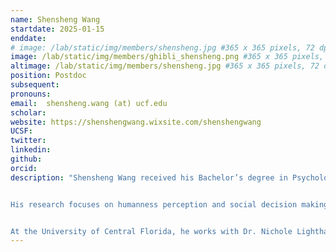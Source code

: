 ```yaml
---
name: Shensheng Wang
startdate: 2025-01-15
enddate:
# image: /lab/static/img/members/shensheng.jpg #365 x 365 pixels, 72 dpi, JPG
image: /lab/static/img/members/ghibli_shensheng.png #365 x 365 pixels, 72 dpi, JPG
altimage: /lab/static/img/members/shensheng.jpg #365 x 365 pixels, 72 dpi, JPG
position: Postdoc 
subsequent:
pronouns: 
email:  shensheng.wang (at) ucf.edu
scholar:
website: https://shenshengwang.wixsite.com/shenshengwang
UCSF:
twitter:
linkedin: 
github:
orcid:
description: "Shensheng Wang received his Bachelor’s degree in Psychology from Nankai University and Ph.D. in Psychology from Emory University. 


His research focuses on humanness perception and social decision making across the lifespan. 


At the University of Central Florida, he works with Dr. Nichole Lighthall (UCF), Dr. Robert Wilson (Georgia Institute of Technology), and Dr. Natalie Ebner (University of Florida) on projects that examine the psychological and neural mechanisms of trust-related learning and decision making in aging. With the support from the SRNDNA Collaboration Award, Shensheng will work with Dr. Aaron Bornstein on projects investigating how memory deficits in older adults with mild cognitive impairment (MCI) affect decision-making dynamics at the neural and behavioral levels."
---
```

